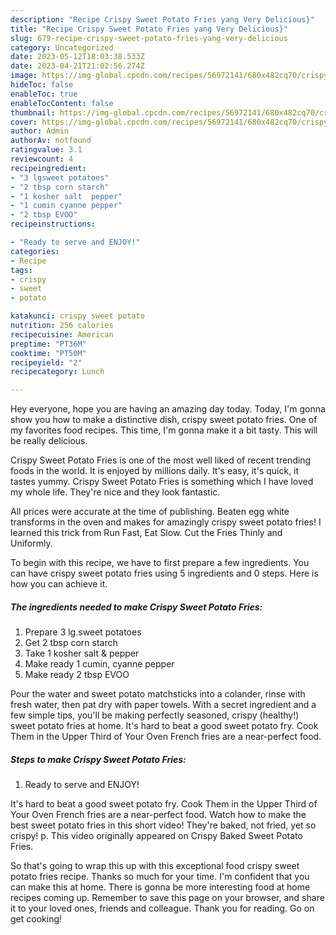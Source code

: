 ```yaml
---
description: "Recipe Crispy Sweet Potato Fries yang Very Delicious}"
title: "Recipe Crispy Sweet Potato Fries yang Very Delicious}"
slug: 679-recipe-crispy-sweet-potato-fries-yang-very-delicious
category: Uncategorized
date: 2023-05-12T18:03:38.533Z
date: 2023-04-21T21:02:56.274Z
image: https://img-global.cpcdn.com/recipes/56972141/680x482cq70/crispy-sweet-potato-fries-recipe-main-photo.jpg
hideToc: false
enableToc: true
enableTocContent: false
thumbnail: https://img-global.cpcdn.com/recipes/56972141/680x482cq70/crispy-sweet-potato-fries-recipe-main-photo.jpg
cover: https://img-global.cpcdn.com/recipes/56972141/680x482cq70/crispy-sweet-potato-fries-recipe-main-photo.jpg
author: Admin
authorAv: notfound
ratingvalue: 3.1
reviewcount: 4
recipeingredient:
- "3 lgsweet potatoes"
- "2 tbsp corn starch"
- "1 kosher salt  pepper"
- "1 cumin cyanne pepper"
- "2 tbsp EVOO"
recipeinstructions:

- "Ready to serve and ENJOY!"
categories:
- Recipe
tags:
- crispy
- sweet
- potato

katakunci: crispy sweet potato 
nutrition: 256 calories
recipecuisine: American
preptime: "PT36M"
cooktime: "PT50M"
recipeyield: "2"
recipecategory: Lunch

---
```



Hey everyone, hope you are having an amazing day today. Today, I'm gonna show you how to make a distinctive dish, crispy sweet potato fries. One of my favorites food recipes. This time, I'm gonna make it a bit tasty. This will be really delicious.

Crispy Sweet Potato Fries is one of the most well liked of recent trending foods in the world. It is enjoyed by millions daily. It's easy, it's quick, it tastes yummy. Crispy Sweet Potato Fries is something which I have loved my whole life. They're nice and they look fantastic.

All prices were accurate at the time of publishing. Beaten egg white transforms in the oven and makes for amazingly crispy sweet potato fries! I learned this trick from Run Fast, Eat Slow. Cut the Fries Thinly and Uniformly.


To begin with this recipe, we have to first prepare a few ingredients. You can have crispy sweet potato fries using 5 ingredients and 0 steps. Here is how you can achieve it.

<!--inarticleads1-->

##### The ingredients needed to make Crispy Sweet Potato Fries:

1. Prepare 3 lg.sweet potatoes
1. Get 2 tbsp corn starch
1. Take 1 kosher salt &amp; pepper
1. Make ready 1 cumin, cyanne pepper
1. Make ready 2 tbsp EVOO


Pour the water and sweet potato matchsticks into a colander, rinse with fresh water, then pat dry with paper towels. With a secret ingredient and a few simple tips, you&#39;ll be making perfectly seasoned, crispy (healthy!) sweet potato fries at home. It&#39;s hard to beat a good sweet potato fry. Cook Them in the Upper Third of Your Oven French fries are a near-perfect food. 

<!--inarticleads2-->

##### Steps to make Crispy Sweet Potato Fries:


1. Ready to serve and ENJOY!

It&#39;s hard to beat a good sweet potato fry. Cook Them in the Upper Third of Your Oven French fries are a near-perfect food. Watch how to make the best sweet potato fries in this short video! They&#39;re baked, not fried, yet so crispy! p. This video originally appeared on Crispy Baked Sweet Potato Fries. 

So that's going to wrap this up with this exceptional food crispy sweet potato fries recipe. Thanks so much for your time. I'm confident that you can make this at home. There is gonna be more interesting food at home recipes coming up. Remember to save this page on your browser, and share it to your loved ones, friends and colleague. Thank you for reading. Go on get cooking!
